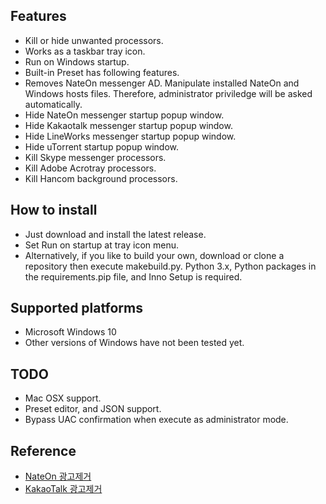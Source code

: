 ## Features

* Kill or hide unwanted processors.
* Works as a taskbar tray icon.
* Run on Windows startup.
* Built-in Preset has following features.
* Removes NateOn messenger AD. Manipulate installed NateOn and Windows hosts files. Therefore, administrator priviledge will be asked automatically.
* Hide NateOn messenger startup popup window.
* Hide Kakaotalk messenger startup popup window.
* Hide LineWorks messenger startup popup window.
* Hide uTorrent startup popup window.
* Kill Skype messenger processors.
* Kill Adobe Acrotray processors.
* Kill Hancom background processors.

## How to install

* Just download and install the latest release.
* Set Run on startup at tray icon menu.
* Alternatively, if you like to build your own, download or clone a repository then execute makebuild.py. Python 3.x, Python packages in the requirements.pip file, and Inno Setup is required.

## Supported platforms

* Microsoft Windows 10
* Other versions of Windows have not been tested yet.

## TODO

* Mac OSX support.
* Preset editor, and JSON support.
* Bypass UAC confirmation when execute as administrator mode.

## Reference

* [NateOn 광고제거](https://github.com/fm3647/nateon-no-ad)
* [KakaoTalk 광고제거](https://github.com/horyu1234/KakaoTalkNoAdv/releases)
